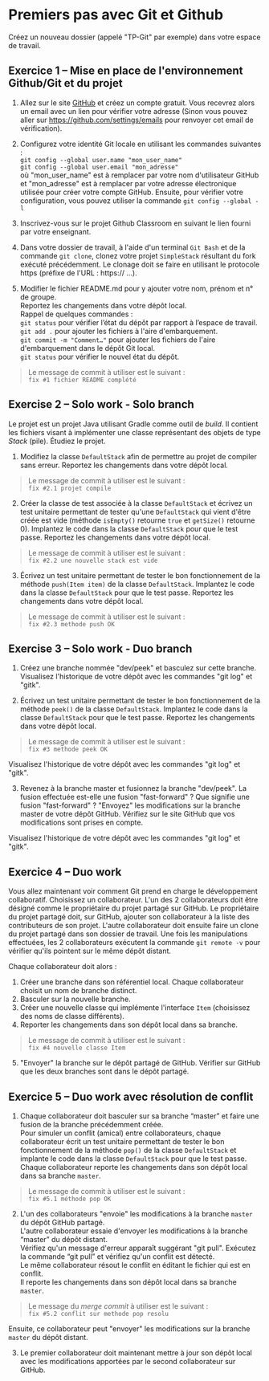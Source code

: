# Premiers pas avec Git et Github

Créez un nouveau dossier (appelé "TP-Git" par exemple) dans votre espace de travail.

## Exercice 1 – Mise en place de l'environnement Github/Git et du projet

1. Allez sur le site [GitHub](https://github.com) et créez un compte gratuit. Vous recevrez alors un email avec un lien
   pour vérifier votre adresse (Sinon vous pouvez aller sur https://github.com/settings/emails pour renvoyer cet email de vérification).

2. Configurez votre identité Git locale en utilisant les commandes suivantes :  
   `git config --global user.name "mon_user_name"`  
   `git config --global user.email "mon_adresse"`  
   où "mon_user_name" est à remplacer par votre nom d'utilisateur GitHub et "mon_adresse" est  à remplacer par votre adresse
   électronique utilisée pour créer votre compte GitHub. Ensuite, pour vérifier votre configuration, vous pouvez utiliser la commande
   `git config --global -l`

3. Inscrivez-vous sur le projet Github Classroom en suivant le lien fourni par votre enseignant.

4. Dans votre dossier de travail, à l'aide d'un terminal `Git Bash` et de la commande `git clone`,
   clonez votre projet `SimpleStack` résultant du fork exécuté précédemment. Le clonage doit se faire en utilisant
   le protocole https (préfixe de l'URL : https:// ...).

5. Modifier le fichier README.md pour y ajouter votre nom, prénom et n° de groupe.  
   Reportez les changements dans votre dépôt local.  
   Rappel de quelques commandes :  
   `git status` pour vérifier l’état du dépôt par rapport à l’espace de travail.  
   `git add .` pour ajouter les fichiers à l'aire d'embarquement.  
   `git commit -m "Comment…"` pour ajouter les fichiers de l'aire d'embarquement dans le dépôt Git local.  
   `git status` pour vérifier le nouvel état du dépôt.

> Le message de commit à utiliser est le suivant :  
> `fix #1 fichier README complété` 

## Exercise 2 – Solo work - Solo branch

Le projet est un projet Java utilisant Gradle comme outil de *build*. Il contient les fichiers visant à implémenter une classe
représentant des objets de type *Stack* (pile). Étudiez le projet.

1. Modifiez la classe `DefaultStack` afin de permettre au projet de compiler sans erreur.
Reportez les changements dans votre dépôt local.

> Le message de commit à utiliser est le suivant :  
> `fix #2.1 projet compile`


2. Créer la classe de test associée à la classe `DefaultStack` et écrivez un test unitaire permettant de tester qu'une
`DefaultStack` qui vient d'être créée est vide (méthode `isEmpty()` retourne `true` et `getSize()` retourne 0). 
Implantez le code dans la classe `DefaultStack` pour que le test passe. 
Reportez les changements dans votre dépôt local.

> Le message de commit à utiliser est le suivant :  
> `fix #2.2 une nouvelle stack est vide`

3. Écrivez un test unitaire permettant de tester le bon fonctionnement de la méthode `push(Item item)`
de la classe `DefaultStack`.
Implantez le code dans la classe `DefaultStack` pour que le test passe.
Reportez les changements dans votre dépôt local.

> Le message de commit à utiliser est le suivant :  
> `fix #2.3 methode push OK`

## Exercise 3 – Solo work - Duo branch

1. Créez une branche nommée "dev/peek" et basculez sur cette branche.
Visualisez l'historique de votre dépôt avec les commandes "git log" et "gitk".

2. Écrivez un test unitaire permettant de tester le bon fonctionnement de la méthode `peek()`
de la classe `DefaultStack`.
Implantez le code dans la classe `DefaultStack` pour que le test passe.
Reportez les changements dans votre dépôt local.

> Le message de commit à utiliser est le suivant :  
> `fix #3 methode peek OK`

Visualisez l'historique de votre dépôt avec les commandes "git log" et "gitk".

3. Revenez à la branche master et fusionnez la branche "dev/peek".
La fusion effectuée est-elle une fusion "fast-forward" ? Que signifie une fusion "fast-forward" ?
"Envoyez" les modifications sur la branche master de votre dépôt GitHub. Vérifiez sur le site GitHub que vos 
modifications sont prises en compte.

Visualisez l'historique de votre dépôt avec les commandes "git log" et "gitk".

## Exercice 4 – Duo work

Vous allez maintenant voir comment Git prend en charge le développement collaboratif.
Choisissez un collaborateur. L'un des 2 collaborateurs doit être désigné comme le propriétaire du projet partagé sur GitHub. 
Le propriétaire du projet partagé doit, sur GitHub, ajouter son collaborateur à la liste des contributeurs de son projet. 
L'autre collaborateur doit ensuite faire un clone du projet partagé dans son dossier de travail. Une fois les manipulations 
effectuées, les 2 collaborateurs exécutent la commande `git remote -v` pour vérifier qu'ils pointent sur le même dépôt distant.

Chaque collaborateur doit alors :

1. Créer une branche dans son référentiel local. Chaque collaborateur choisit un nom de branche distinct.
2. Basculer sur la nouvelle branche.
3. Créer une nouvelle classe qui implémente l'interface `Item` (choisissez des noms de classe différents).
4. Reporter les changements dans son dépôt local dans sa branche.

> Le message de commit à utiliser est le suivant :  
> `fix #4 nouvelle classe Item`

5. "Envoyer" la branche sur le dépôt partagé de GitHub.
Vérifier sur GitHub que les deux branches sont dans le dépôt partagé.

## Exercice 5 – Duo work avec résolution de conflit

1. Chaque collaborateur doit basculer sur sa branche “master” et faire une fusion de la branche précédemment créée.  
Pour simuler un conflit (amical) entre collaborateurs, chaque collaborateur écrit un test unitaire permettant de 
tester le bon fonctionnement de la méthode `pop()` de la classe `DefaultStack` et implante le code dans la classe 
`DefaultStack` pour que le test passe.  
Chaque collaborateur reporte les changements dans son dépôt local dans sa branche `master`.

> Le message de commit à utiliser est le suivant :  
> `fix #5.1 méthode pop OK`

2. L'un des collaborateurs "envoie" les modifications à la branche `master` du dépôt GitHub partagé.  
L'autre collaborateur essaie d'envoyer les modifications à la branche “master” du dépôt distant.  
Vérifiez qu'un message d'erreur apparaît suggérant "git pull". Exécutez la commande “git pull” et vérifiez 
qu'un conflit est détecté.  
Le même collaborateur résout le conflit en éditant le fichier qui est en conflit.  
Il reporte les changements dans son dépôt local dans sa branche `master`.

> Le message du *merge commit* à utiliser est le suivant :  
> `fix #5.2 conflit sur methode pop resolu`

Ensuite, ce collaborateur peut "envoyer" les modifications sur la branche `master` du dépôt distant.

3. Le premier collaborateur doit maintenant mettre à jour son dépôt local avec les modifications apportées par le second 
collaborateur sur GitHub.
